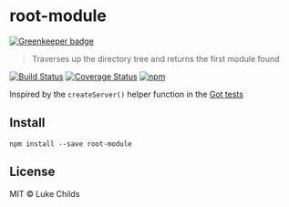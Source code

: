 # root-module

[![Greenkeeper badge](https://badges.greenkeeper.io/lukechilds/root-module.svg)](https://greenkeeper.io/)

> Traverses up the directory tree and returns the first module found

[![Build Status](https://travis-ci.org/lukechilds/root-module.svg?branch=master)](https://travis-ci.org/lukechilds/root-module)
[![Coverage Status](https://coveralls.io/repos/github/lukechilds/root-module/badge.svg?branch=master)](https://coveralls.io/github/lukechilds/root-module?branch=master)
[![npm](https://img.shields.io/npm/v/root-module.svg)](https://www.npmjs.com/package/root-module)

Inspired by the `createServer()` helper function in the [Got tests](https://github.com/sindresorhus/got/blob/1f1b6ffb6da13f483ef7f6bd92dd33f022e7de47/test/helpers/server.js)

## Install

```shell
npm install --save root-module
```

## License

MIT © Luke Childs
